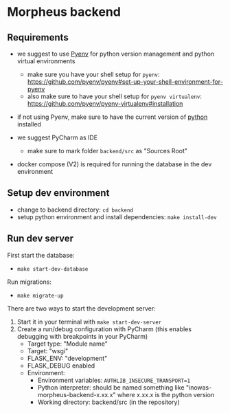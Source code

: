# Morpheus backend

## Requirements

* we suggest to use [Pyenv](https://github.com/pyenv/pyenv) for python version management and python virtual environments
  * make sure you have your shell setup for `pyenv`: https://github.com/pyenv/pyenv#set-up-your-shell-environment-for-pyenv
  * also make sure to have your shell setup for `pyenv virtualenv`: https://github.com/pyenv/pyenv-virtualenv#installation

* if not using Pyenv, make sure to have the current version of [python](https://www.python.org/) installed

* we suggest PyCharm as IDE
  * make sure to mark folder `backend/src` as "Sources Root"

* docker compose (V2) is required for running the database in the dev environment

## Setup dev environment

* change to backend directory: `cd backend`
* setup python environment and install dependencies: `make install-dev`

## Run dev server

First start the database:
* `make start-dev-database`

Run migrations:
* `make migrate-up`

There are two ways to start the development server:
1. Start it in your terminal with `make start-dev-server`
2. Create a run/debug configuration with PyCharm (this enables debugging with breakpoints in your PyCharm)
   * Target type: "Module name"
   * Target: "wsgi"
   * FLASK_ENV: "development"
   * FLASK_DEBUG enabled
   * Environment:
     * Environment variables: `AUTHLIB_INSECURE_TRANSPORT=1`
     * Python interpreter: should be named something like "inowas-morpheus-backend-x.xx.x" where x.xx.x is the python version
     * Working directory: backend/src (in the repository)
